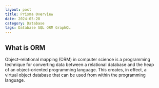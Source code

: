 ```yaml
---
layout: post
title: Prisma Overview
date: 2024-05-28
category: Database
tags: Database SQL ORM GraphQL
---
```


## What is ORM

Object–relational mapping (ORM) in computer science is a programming technique for converting data between a relational database and the heap of an object-oriented programming language. This creates, in effect, a virtual object database that can be used from within the programming language.



